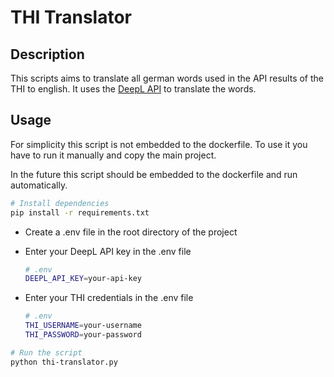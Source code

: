 # THI Translator

## Description

This scripts aims to translate all german words used in the API results of the THI to english. It uses the [DeepL API](https://www.deepl.com/docs-api/) to translate the words.

## Usage

For simplicity this script is not embedded to the dockerfile. To use it you have to run it manually and copy the main project.

In the future this script should be embedded to the dockerfile and run automatically.

```bash
# Install dependencies
pip install -r requirements.txt
```

- Create a .env file in the root directory of the project
- Enter your DeepL API key in the .env file

  ```bash
  # .env
  DEEPL_API_KEY=your-api-key
  ```

- Enter your THI credentials in the .env file

  ```bash
  # .env
  THI_USERNAME=your-username
  THI_PASSWORD=your-password
  ```

```bash
# Run the script
python thi-translator.py
```

